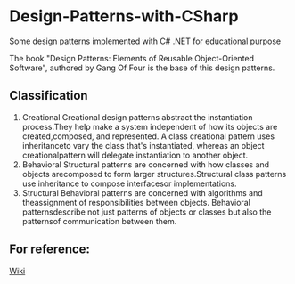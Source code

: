 # Design-Patterns-with-CSharp
Some design patterns implemented with C# .NET for educational purpose

The book "Design Patterns: Elements of Reusable Object-Oriented Software", authored by Gang Of Four is the base of this design patterns.

## Classification
1. Creational
   Creational design patterns abstract the instantiation process.They help make a system independent of how its objects are created,composed, and represented.
   A class creational pattern uses inheritanceto vary the class that's instantiated, whereas an object creationalpattern will delegate instantiation to another object.
2. Behavioral
   Structural patterns are concerned with how classes and objects arecomposed to form larger structures.Structural class patterns use inheritance to compose interfacesor implementations.
3. Structural
   Behavioral patterns are concerned with algorithms and theassignment of responsibilities between objects. Behavioral patternsdescribe not just patterns of objects or classes but also the patternsof communication between them.

## For reference:
[Wiki](https://en.wikipedia.org/wiki/Software_design_pattern)
